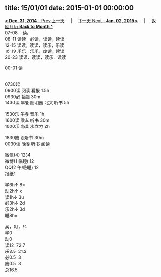 title: 15/01/01
date: 2015-01-01 00:00:00
---
[**< Dec. 31, 2014** - Prev 上一天](/lifelogs/2014/12/d31.html) &nbsp; &nbsp; | &nbsp; &nbsp; [下一天 Next - **Jan. 02, 2015 >**](/lifelogs/2015/01/d02.html) &nbsp; &nbsp; |  &nbsp; &nbsp; [返回月历 **Back to Month ^**](/lifelogs/2015/01/index.html)
<br/>07-08    读，<br/>08-11 读读，必读，读读，读读<br/>12-15 读读，读读，读乐，乐读<br/>16-19 乐乐，乐乐，废读，读读<br/>20-23 读读，读读，读乐，读读</div><div>00-01 读<br/> <div><br/></div>0730起<br/>0900读 阅读 看报 1.5h<br/>0930必 拾掇 30m<br/>1430读 早餐 圆明园 北大 听书 5h<div><br/></div>1530乐 午餐 音乐 1h<br/>1600读 乘车 听书 30m<br/>1800乐 鸟巢 水立方 2h<div><br/></div>1830废 没听书 30m<br/>0030读 晚餐 听书 阅读 <div><br/></div>微信(4) 1234<br/>微博(1 临睡) 12<br/>QQ(2 午/临睡) 12<br/>报纸1<div><br/></div>学6h↑ 8=<br/>动2h↑ x<br/>读1h↓ 3u<br/>必3h↓ 2d<br/>乐2h↓ 3d<br/>睡8h=<div><br/></div>类，时，%<br/>学0<br/>动0<br/>读12  72.7<br/>乐3.5  21.2<br/>必0.5  3<br/>废0.5  3<br/>总16.5</div>